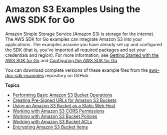 # Amazon S3 Examples Using the AWS SDK for Go<a name="using-s3-with-go-sdk"></a>

Amazon Simple Storage Service \(Amazon S3\) is storage for the internet\. The AWS SDK for Go examples can integrate Amazon S3 into your applications\. The examples assume you have already set up and configured the SDK \(that is, you’ve imported all required packages and set your credentials and region\)\. For more information, see [Getting Started with the AWS SDK for Go](setting-up.md) and [Configuring the AWS SDK for Go](configuring-sdk.md)\.

You can download complete versions of these example files from the [aws\-doc\-sdk\-examples](https://github.com/awsdocs/aws-doc-sdk-examples/tree/master/go/example_code/s3) repository on GitHub\.

**Topics**
+ [Performing Basic Amazon S3 Bucket Operations](s3-example-basic-bucket-operations.md)
+ [Creating Pre\-Signed URLs for Amazon S3 Buckets](s3-example-presigned-urls.md)
+ [Using an Amazon S3 Bucket as a Static Web Host](s3-example-static-web-host.md)
+ [Working with Amazon S3 CORS Permissions](s3-example-cors.md)
+ [Working with Amazon S3 Bucket Policies](s3-example-bucket-policy.md)
+ [Working with Amazon S3 Bucket ACLs](s3-example-bucket-acls.md)
+ [Encrypting Amazon S3 Bucket Items](s3-examples-encryption.md)